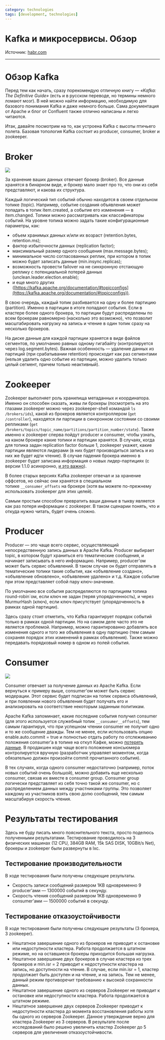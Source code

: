 ```yaml
---
category: technologies
tags: [development, technologies]
---
```


# Kafka и микросервисы. Обзор

Источник: [habr.com](https://habr.com/ru/company/avito/blog/465315/)

---

# Обзор Kafka

Перед тем как начать, сразу порекомендую отличную книгу — *«Kafka: The Definitive Guide»* (есть и в русском переводе, но термины немного ломают мозг). В ней можно найти информацию, необходимую для базового понимания Kafka и даже немного больше. Сама документация от Apache и блог от Confluent также отлично написаны и легко читаются.

Итак, давайте посмотрим на то, как устроена Kafka с высоты птичьего полета. Базовая топология Kafka состоит из producer, consumer, broker и zookeeper.

# Broker

![](https://habrastorage.org/webt/ng/o6/l2/ngo6l2ngibz7krlckw0mpdy2x88.png)

За хранение ваших данных отвечает брокер (broker). Все данные хранятся в бинарном виде, и брокер мало знает про то, что они из себя представляют, и какова их структура.

Каждый логический тип событий обычно находится в своем отдельном топике (topic). Например, событие создания объявления может попадать в топик item.created, а событие его изменения — в item.changed. Топики можно рассматривать как классификаторы событий. На уровне топика можно задать такие конфигурационные параметры, как:

- объем хранимых данных и/или их возраст (retention.bytes, retention.ms);
- фактор избыточности данных (replication factor);
- максимальный размер одного сообщения (max.message.bytes);
- минимальное число согласованных реплик, при котором в топик можно будет записать данные (min.insync.replicas);
- возможность провести failover на не синхронную отстающую реплику с потенциальной потерей данных (unclean.leader.election.enable);
- и еще много других ([https://kafka.apache.org/documentation/#topicconfigs](https://kafka.apache.org/documentation/#topicconfigs)).

В свою очередь, каждый топик разбивается на одну и более партицию (partition). Именно в партиции в итоге попадают события. Если в кластере более одного брокера, то партиции будут распределены по всем брокерам равномерно (насколько это возможно), что позволит масштабировать нагрузку на запись и чтение в один топик сразу на несколько брокеров.

На диске данные для каждой партиции хранятся в виде файлов сегментов, по умолчанию равных одному гигабайту (контролируется через log.segment.bytes). Важная особенность — удаление данных из партиций (при срабатывании retention) происходит как раз сегментами (нельзя удалить одно событие из партиции, можно удалить только целый сегмент, причем только неактивный).

# Zookeeper

Zookeeper выполняет роль хранилища метаданных и координатора. Именно он способен сказать, живы ли брокеры (посмотреть на это глазами zookeeper можно через zookeeper-shell командой `ls /brokers/ids`), какой из брокеров является контроллером (`get /controller`), находятся ли партиции в синхронном состоянии со своими репликами (`get /brokers/topics/topic_name/partitions/partition_number/state`). Также именно к zookeeper сперва пойдут producer и consumer, чтобы узнать, на каком брокере какие топики и партиции хранятся. В случаях, когда для топика задан replication factor больше 1, zookeeper укажет, какие партиции являются лидерами (в них будет производиться запись и из них же будет идти чтение). В случае падения брокера именно в zookeeper будет записана информация о новых лидер-партициях (с версии 1.1.0 асинхронно, [и это важно](https://www.confluent.io/blog/apache-kafka-supports-200k-partitions-per-cluster)).

В более старых версиях Kafka zookeeper отвечал и за хранение оффсетов, но сейчас они хранятся в специальном топике `__consumer_offsets` на брокере (хотя вы можете по-прежнему использовать zookeeper для этих целей).

Самым простым способом превратить ваши данные в тыкву является как раз потеря информации с zookeeper. В таком сценарии понять, что и откуда нужно читать, будет очень сложно.

# Producer

Producer — это чаще всего сервис, осуществляющий непосредственную запись данных в Apache Kafka. Producer выбирает topic, в котором будут храниться его тематические сообщения, и начинает записывать в него информацию. Например, producer’ом может быть сервис объявлений. В таком случае он будет отправлять в тематические топики такие события, как «объявление создано», «объявление обновлено», «объявление удалено» и т.д. Каждое событие при этом представляет собой пару ключ-значение.

По умолчанию все события распределяются по партициям топика round-robin`ом, если ключ не задан (теряя упорядоченность), и через MurmurHash (ключ), если ключ присутствует (упорядоченность в рамках одной партиции).

Здесь сразу стоит отметить, что Kafka гарантирует порядок событий только в рамках одной партиции. Но на самом деле часто это не является проблемой. Например, можно гарантированно добавлять все изменения одного и того же объявления в одну партицию (тем самым сохраняя порядок этих изменений в рамках объявления). Также можно передавать порядковый номер в одном из полей события.

# Consumer

![](https://habrastorage.org/webt/z_/ab/oo/z_abooprhxbjgwpaqmjcdplsalc.png)

Consumer отвечает за получение данных из Apache Kafka. Если вернуться к примеру выше, consumer’ом может быть сервис модерации. Этот сервис будет подписан на топик сервиса объявлений, и при появлении нового объявления будет получать его и анализировать на соответствие некоторым заданным политикам.

Apache Kafka запоминает, какие последние события получил consumer (для этого используется служебный топик `__consumer__offsets`), тем самым гарантируя, что при успешном чтении consumer не получит одно и то же сообщение дважды. Тем не менее, если использовать опцию enable.auto.commit = true и полностью отдать работу по отслеживанию положения consumer’а в топике на откуп Кафке, можно [потерять данные](https://blog.newrelic.com/engineering/kafka-consumer-config-auto-commit-data-loss/). В продакшен коде чаще всего положение консьюмера контролируется вручную (разработчик управляет моментом, когда обязательно должен произойти commit прочитанного события).

В тех случаях, когда одного consumer недостаточно (например, поток новых событий очень большой), можно добавить еще несколько consumer, связав их вместе в consumer group. Consumer group логически представляет из себя точно такой же consumer, но с распределением данных между участниками группы. Это позволяет каждому из участников взять свою долю сообщений, тем самым масштабируя скорость чтения.

# Результаты тестирования

Здесь не буду писать много пояснительного текста, просто поделюсь полученными результатами. Тестирование проводилось на 3 физических машинах (12 CPU, 384GB RAM, 15k SAS DISK, 10GBit/s Net), брокеры и zookeeper были развернуты в lxc.

## Тестирование производительности

В ходе тестирования были получены следующие результаты.

- Скорость записи сообщений размером 1KB одновременно 9 producer’ами — 1300000 событий в секунду.
- Скорость чтения сообщений размером 1KB одновременно 9 consumer’ами — 1500000 событий в секунду.

## Тестирование отказоустойчивости

В ходе тестирования были получены следующие результаты (3 брокера, 3 zookeeper).

- Нештатное завершение одного из брокеров не приводит к остановке или недоступности кластера. Работа продолжается в штатном режиме, но на оставшиеся брокеры приходится большая нагрузка.
- Нештатное завершение двух брокеров в случае кластера из трех брокеров и min.isr = 2 приводит к недоступности кластера на запись, но доступности на чтение. В случае, если min.isr = 1, кластер продолжает быть доступен и на чтение, и на запись. Тем не менее, данный режим противоречит требованию к высокой сохранности данных.
- Нештатное завершение одного из серверов Zookeeper не приводит к остановке или недоступности кластера. Работа продолжается в штатном режиме.
- Нештатное завершение двух серверов Zookeeper приводит к недоступности кластера до момента восстановления работы хотя бы одного из серверов Zookeeper. Данное утверждение верно для кластера Zookeeper из 3 серверов. В результате после исследований было решено увеличить кластер Zookeeper до 5 серверов для увеличения отказоустойчивости.